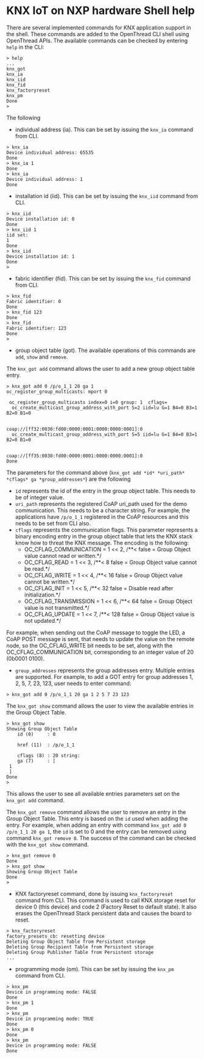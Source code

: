 # KNX IoT on NXP hardware Shell help

There are several implemented commands for KNX application support in the shell. These commands are added to the OpenThread CLI shell using OpenThread APIs. The available commands can be checked by entering `help` in the CLI:

```
> help
...
knx_got
knx_ia
knx_iid
knx_fid
knx_factoryreset
knx_pm
Done
>
```

The following 

- individual address (ia). This can be set by issuing the `knx_ia` command from CLI.
```
> knx_ia
Device individual address: 65535
Done
> knx_ia 1
Done
> knx_ia
Device individual address: 1
Done
```

- installation id (iid). This can be set by issuing the `knx_iid` command from CLI.
```
> knx_iid
Device installation id: 0
Done
> knx_iid 1
iid set:
1
Done
> knx_iid
Device installation id: 1
Done
>
```

- fabric identifier (fid). This can be set by issuing the `knx_fid` command from CLI.
```
> knx_fid
Fabric identifier: 0
Done
> knx_fid 123
Done
> knx_fid
Fabric identifier: 123
Done
>
```

- group object table (got). The available operations of this commands are `add`, `show` and `remove`.

The `knx_got add` command allows the user to add a new group object table entry.

```
> knx_got add 0 /p/o_1_1 20 ga 1
oc_register_group_multicasts: mport 0

 oc_register_group_multicasts index=0 i=0 group: 1  cflags=
  oc_create_multicast_group_address_with_port S=2 iid=lu G=1 B4=0 B3=1 B2=0 B1=0


coap://[ff32:0030:fd00:0000:0001:0000:0000:0001]:0
  oc_create_multicast_group_address_with_port S=5 iid=lu G=1 B4=0 B3=1 B2=0 B1=0


coap://[ff35:0030:fd00:0000:0001:0000:0000:0001]:0
Done
```

The parameters for the command above (`knx_got add *id* *uri_path* *cflags* ga *group_addresses*`) are the following
- `id` represents the id of the entry in the group object table. This needs to be of integer value.
- `uri_path` represents the registered CoAP uri_path used for the demo communication. This needs to be a character string. For example, the applications have `/p/o_1_1` registered in the CoAP resources and this needs to be set from CLI also.
- `cflags` represents the communication flags. This parameter represents a binary encoding entry in the group object table that lets the KNX stack know how to threat the KNX message. The encoding is the following:
    - OC_CFLAG_COMMUNICATION = 1 << 2, /**< false = Group Object value cannot read or written.*/
    - OC_CFLAG_READ = 1 << 3, /**< 8 false = Group Object value cannot be read.*/
    - OC_CFLAG_WRITE = 1 << 4, /**< 16 false = Group Object value cannot be written.*/
    - OC_CFLAG_INIT = 1 << 5, /**< 32 false = Disable read after initialization.*/
    - OC_CFLAG_TRANSMISSION = 1 << 6, /**< 64 false = Group Object value is not transmitted.*/
    - OC_CFLAG_UPDATE = 1 << 7, /**< 128 false = Group Object value is not updated.*/

For example, when sending out the CoAP message to toggle the LED, a CoAP POST message is sent, that needs to update the value on the remote node, so the OC_CFLAG_WRITE bit needs to be set, along with the OC_CFLAG_COMMUNICATION bit, corresponding to an integer value of 20 (0b0001 0100).
- `group_addresses` represents the group addresses entry. Multiple entries are supported. For example, to add a GOT entry for group addresses 1, 2, 5, 7, 23, 123, user needs to enter command:
```
> knx_got add 0 /p/o_1_1 20 ga 1 2 5 7 23 123
```

The `knx_got show` command allows the user to view the available entries in the Group Object Table.

```
> knx_got show
Showing Group Object Table
    id (0)     : 0

    href (11)  : /p/o_1_1

    cflags (8) : 20 string:
    ga (7)     : [
 1
 ]
Done
>
```
This allows the user to see all available entries parameters set on the `knx_got add` command.

The `knx_got remove` command allows the user to remove an entry in the Group Object Table. This entry is based on the `id` used when adding the entry. For example, when adding an entry with command `knx_got add 0 /p/o_1_1 20 ga 1`, the `id` is set to 0 and the entry can be removed using command `knx_got remove 0`. The success of the command can be checked with the `knx_got show` command.

```
> knx_got remove 0
Done
> knx_got show
Showing Group Object Table
Done
>
```

- KNX factoryreset command, done by issuing `knx_factoryreset` command from CLI.
This command is used to call KNX storage reset for device 0 (this device) and code 2 (Factory Reset to default state). It also erases the OpenThread Stack persistent data and causes the board to reset.
```
> knx_factoryreset
factory_presets_cb: resetting device
Deleting Group Object Table from Persistent storage
Deleting Group Recipient Table from Persistent storage
Deleting Group Publisher Table from Persistent storage
...
```

- programming mode (om). This can be set by issuing the `knx_pm` command from CLI.
```
> knx_pm
Device in programming mode: FALSE
Done
> knx_pm 1
Done
> knx_pm
Device in programming mode: TRUE
Done
> knx_pm 0
Done
> knx_pm
Device in programming mode: FALSE
Done
```